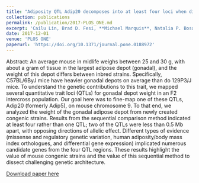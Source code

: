 ```yaml
---
title: "Adiposity QTL Adip20 decomposes into at least four loci when dissected using congenic strains"
collection: publications
permalink: /publication/2017-PLOS_ONE.md
excerpt: 'Cailu Lin, Brad D. Fesi, **Michael Marquis**, Natalia P. Bosak, Anna Lysenko, Mohammed Amin Koshnevisan, Fujiko F. Duke, Maria L. Theodorides, Theodore M. Nelson, Amanda H. McDaniel, Mauricio Avigdor, Charles J. Arayata, Lauren Shaw, Alexander A. Bachmanov, Danielle R. Reed. _PLOS ONE_ 12(12) (2017): e0141494'
date: 2017-12-01
venue: 'PLOS ONE'
paperurl: 'https://doi.org/10.1371/journal.pone.0188972'
---
```

Abstract: An average mouse in midlife weighs between 25 and 30 g, with about a gram of tissue in the largest adipose depot (gonadal), and the weight of this depot differs between inbred strains. Specifically, C57BL/6ByJ mice have heavier gonadal depots on average than do 129P3/J mice. To understand the genetic contributions to this trait, we mapped several quantitative trait loci (QTLs) for gonadal depot weight in an F2 intercross population. Our goal here was to fine-map one of these QTLs, Adip20 (formerly Adip5), on mouse chromosome 9. To that end, we analyzed the weight of the gonadal adipose depot from newly created congenic strains. Results from the sequential comparison method indicated at least four rather than one QTL; two of the QTLs were less than 0.5 Mb apart, with opposing directions of allelic effect. Different types of evidence (missense and regulatory genetic variation, human adiposity/body mass index orthologues, and differential gene expression) implicated numerous candidate genes from the four QTL regions. These results highlight the value of mouse congenic strains and the value of this sequential method to dissect challenging genetic architecture.

[Download paper here](https://doi.org/10.1371/journal.pone.0188972)
